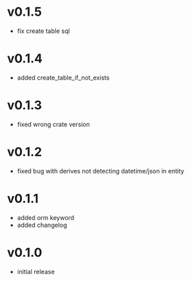 # v0.1.5
- fix create table sql

# v0.1.4
- added create_table_if_not_exists

# v0.1.3
- fixed wrong crate version

# v0.1.2
- fixed bug with derives not detecting datetime/json in entity

# v0.1.1
- added orm keyword
- added changelog

# v0.1.0
- initial release




